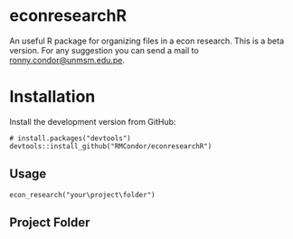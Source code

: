 # econresearchR
An useful R package for organizing files in a econ research. This is a beta version. For any suggestion you can send a mail to ronny.condor@unmsm.edu.pe.

# Installation
Install the development version from GitHub:
```
# install.packages("devtools")
devtools::install_github("RMCondor/econresearchR")
```
## Usage
```
econ_research("your\project\folder")
```
## Project Folder
